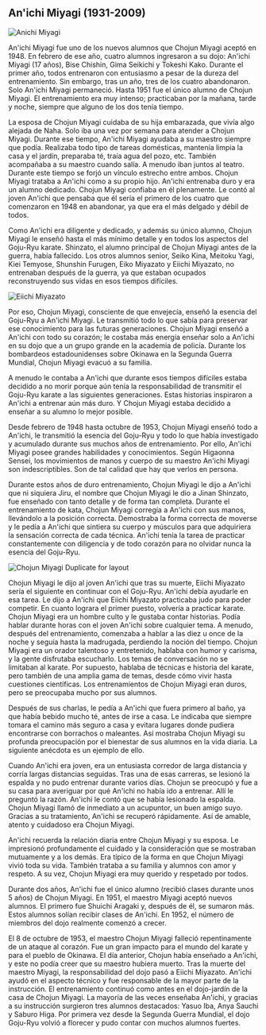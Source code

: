 ## An'ichi Miyagi (1931-2009)

![Anichi Miyagi](https://images.unsplash.com/photo-1604652716188-21d725b4c7e9?q=80&w=1470&auto=format&fit=crop)

An'ichi Miyagi fue uno de los nuevos alumnos que Chojun Miyagi aceptó en 1948. En febrero de ese año, cuatro alumnos ingresaron a su dojo: An'ichi Miyagi (17 años), Bise Chishin, Gima Seikichi y Tokeshi Kako. Durante el primer año, todos entrenaron con entusiasmo a pesar de la dureza del entrenamiento. Sin embargo, tras un año, tres de los cuatro abandonaron. Solo An'ichi Miyagi permaneció. Hasta 1951 fue el único alumno de Chojun Miyagi. El entrenamiento era muy intenso; practicaban por la mañana, tarde y noche, siempre que alguno de los dos tenía tiempo.

La esposa de Chojun Miyagi cuidaba de su hija embarazada, que vivía algo alejada de Naha. Solo iba una vez por semana para atender a Chojun Miyagi. Durante ese tiempo, An'ichi Miyagi ayudaba a su maestro siempre que podía. Realizaba todo tipo de tareas domésticas, mantenía limpia la casa y el jardín, preparaba té, traía agua del pozo, etc. También acompañaba a su maestro cuando salía. A menudo iban juntos al teatro. Durante este tiempo se forjó un vínculo estrecho entre ambos. Chojun Miyagi trataba a An'ichi como a su propio hijo. An'ichi entrenaba duro y era un alumno dedicado. Chojun Miyagi confiaba en él plenamente. Le contó al joven An'ichi que pensaba que él sería el primero de los cuatro que comenzaron en 1948 en abandonar, ya que era el más delgado y débil de todos.

Como An'ichi era diligente y dedicado, y además su único alumno, Chojun Miyagi le enseñó hasta el más mínimo detalle y en todos los aspectos del Goju-Ryu karate. Shinzato, el alumno principal de Chojun Miyagi antes de la guerra, había fallecido. Los otros alumnos senior, Seiko Kina, Meitoku Yagi, Kiei Temyose, Shunshin Furugen, Eiko Miyazato y Eiichi Miyazato, no entrenaban después de la guerra, ya que estaban ocupados reconstruyendo sus vidas en esos tiempos difíciles.

![Eiichi Miyazato](https://images.unsplash.com/photo-1555597673-b21d5c935865?q=80&w=2342&auto=format&fit=crop)

Por eso, Chojun Miyagi, consciente de que envejecía, enseñó la esencia del Goju-Ryu a An'ichi Miyagi. Le transmitió todo lo que sabía para preservar ese conocimiento para las futuras generaciones. Chojun Miyagi enseñó a An'ichi con todo su corazón; le costaba más energía enseñar solo a An'ichi en su dojo que a un grupo grande en la academia de policía. Durante los bombardeos estadounidenses sobre Okinawa en la Segunda Guerra Mundial, Chojun Miyagi evacuó a su familia.

A menudo le contaba a An'ichi que durante esos tiempos difíciles estaba decidido a no morir porque aún tenía la responsabilidad de transmitir el Goju-Ryu karate a las siguientes generaciones. Estas historias inspiraron a An'ichi a entrenar aún más duro. Y Chojun Miyagi estaba decidido a enseñar a su alumno lo mejor posible.

Desde febrero de 1948 hasta octubre de 1953, Chojun Miyagi enseñó todo a An'ichi, le transmitió la esencia del Goju-Ryu y todo lo que había investigado y acumulado durante sus muchos años de entrenamiento. Por ello, An'ichi Miyagi posee grandes habilidades y conocimientos. Según Higaonna Sensei, los movimientos de manos y cuerpo de su maestro An'ichi Miyagi son indescriptibles. Son de tal calidad que hay que verlos en persona.

Durante estos años de duro entrenamiento, Chojun Miyagi le dijo a An'ichi que ni siquiera Jiru, el nombre que Chojun Miyagi le dio a Jinan Shinzato, fue enseñado con tanto detalle y de forma tan completa. Durante el entrenamiento de kata, Chojun Miyagi corregía a An'ichi con sus manos, llevándolo a la posición correcta. Demostraba la forma correcta de moverse y le pedía a An'ichi que sintiera su cuerpo y músculos para que adquiriera la sensación correcta de cada técnica. An'ichi tenía la tarea de practicar constantemente con diligencia y de todo corazón para no olvidar nunca la esencia del Goju-Ryu.

![Chojun Miyagi Duplicate for layout](https://images.unsplash.com/photo-1590244303591-872eb8080ebe?q=80&w=2070&auto=format&fit=crop)

Chojun Miyagi le dijo al joven An'ichi que tras su muerte, Eiichi Miyazato sería el siguiente en continuar con el Goju-Ryu. An'ichi debía ayudarle en esa tarea. Le dijo a An'ichi que Eiichi Miyazato practicaba judo para poder competir. En cuanto lograra el primer puesto, volvería a practicar karate. Chojun Miyagi era un hombre culto y le gustaba contar historias. Podía hablar durante horas con el joven An'ichi sobre cualquier tema. A menudo, después del entrenamiento, comenzaba a hablar a las diez u once de la noche y seguía hasta la madrugada, perdiendo la noción del tiempo. Chojun Miyagi era un orador talentoso y entretenido, hablaba con humor y carisma, y la gente disfrutaba escucharlo. Los temas de conversación no se limitaban al karate. Por supuesto, hablaba de técnicas e historia del karate, pero también de una amplia gama de temas, desde cómo vivir hasta cuestiones científicas. Los entrenamientos de Chojun Miyagi eran duros, pero se preocupaba mucho por sus alumnos.

Después de sus charlas, le pedía a An'ichi que fuera primero al baño, ya que había bebido mucho té, antes de irse a casa. Le indicaba que siempre tomara el camino más seguro a casa y evitara lugares donde pudiera encontrarse con borrachos o maleantes. Así mostraba Chojun Miyagi su profunda preocupación por el bienestar de sus alumnos en la vida diaria. La siguiente anécdota es un ejemplo de ello.

Cuando An'ichi era joven, era un entusiasta corredor de larga distancia y corría largas distancias seguidas. Tras una de esas carreras, se lesionó la espalda y no pudo entrenar durante varios días. Chojun se preocupó y fue a su casa para averiguar por qué An'ichi no había ido a entrenar. Allí le preguntó la razón. An'ichi le contó que se había lesionado la espalda. Chojun Miyagi llamó de inmediato a un acupuntor, un buen amigo suyo. Gracias a su tratamiento, An'ichi se recuperó rápidamente. Así de amable, atento y cuidadoso era Chojun Miyagi.

An'ichi recuerda la relación diaria entre Chojun Miyagi y su esposa. Le impresionó profundamente el cuidado y la consideración que se mostraban mutuamente y a los demás. Era típico de la forma en que Chojun Miyagi vivió toda su vida. También trataba a su familia y alumnos con amor y respeto. A su vez, Chojun Miyagi era muy querido y respetado por todos.

Durante dos años, An'ichi fue el único alumno (recibió clases durante unos 5 años) de Chojun Miyagi. En 1951, el maestro Miyagi aceptó nuevos alumnos. El primero fue Shuichi Aragaki y, después de él, se sumaron más. Estos alumnos solían recibir clases de An'ichi. En 1952, el número de miembros del dojo realmente comenzó a crecer.

El 8 de octubre de 1953, el maestro Chojun Miyagi falleció repentinamente de un ataque al corazón. Fue un gran impacto para el mundo del karate y para el pueblo de Okinawa. El día anterior, Chojun había enseñado a An'ichi, y este no podía creer que su maestro hubiera muerto. Tras la muerte del maestro Miyagi, la responsabilidad del dojo pasó a Eiichi Miyazato. An'ichi ayudó en el aspecto técnico y fue responsable de la mayor parte de la instrucción. El entrenamiento continuó como antes en el dojo-jardín de la casa de Chojun Miyagi. La mayoría de las veces enseñaba An'ichi, y gracias a su instrucción surgieron tres alumnos destacados: Yasuo Iba, Anya Sauchi y Saburo Higa. Por primera vez desde la Segunda Guerra Mundial, el dojo Goju-Ryu volvió a florecer y pudo contar con muchos alumnos fuertes. 